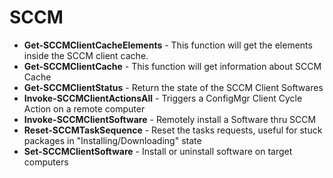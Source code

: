 # SCCM

* **Get-SCCMClientCacheElements** - This function will get the elements inside the SCCM client cache.
* **Get-SCCMClientCache** - This function will get information about SCCM Cache
* **Get-SCCMClientStatus** - Return the state of the SCCM Client Softwares
* **Invoke-SCCMClientActionsAll** - Triggers a ConfigMgr Client Cycle Action on a remote computer
* **Invoke-SCCMClientSoftware** - Remotely install a Software thru SCCM
* **Reset-SCCMTaskSequence** - Reset the tasks requests, useful for stuck packages in "Installing/Downloading" state
* **Set-SCCMClientSoftware** - Install or uninstall software on target computers
